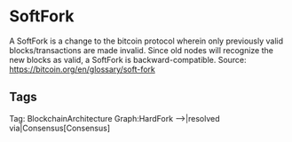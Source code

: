 # SoftFork

A SoftFork is a change to the bitcoin protocol wherein only previously valid
blocks/transactions are made invalid. Since old nodes will recognize the new
blocks as valid, a SoftFork is backward-compatible.
Source: https://bitcoin.org/en/glossary/soft-fork

## Tags

Tag: BlockchainArchitecture
Graph:HardFork -->|resolved via|Consensus[Consensus]
